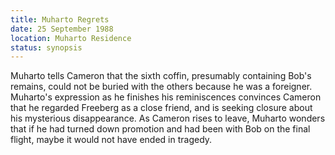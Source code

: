 ```yaml
---
title: Muharto Regrets
date: 25 September 1988
location: Muharto Residence
status: synopsis
---
```


Muharto tells Cameron that the sixth coffin, presumably containing Bob's remains, could not be buried with the others because he was a foreigner. Muharto's expression as he finishes his reminiscences convinces Cameron that he regarded Freeberg as a close friend, and is seeking closure about his mysterious disappearance. As Cameron rises to leave, Muharto wonders that if he had turned down promotion and had been with Bob on the final flight, maybe it would not have ended in tragedy. 

